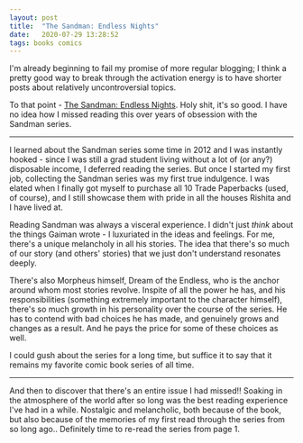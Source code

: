 ```yaml
---
layout: post
title:  "The Sandman: Endless Nights"
date:   2020-07-29 13:28:52
tags: books comics
---
```



I'm already beginning to fail my promise of more regular blogging; I think a pretty good way to break through the activation energy is to have shorter posts about relatively uncontroversial topics. 

To that point - [The Sandman: Endless Nights](https://en.wikipedia.org/wiki/The_Sandman:_Endless_Nights). Holy shit, it's so good. I have no idea how I missed reading this over years of obsession with the Sandman series.

----

I learned about the Sandman series some time in 2012 and I was instantly hooked - since I was still a grad student living without a lot of (or any?) disposable income, I deferred reading the series. But once I started my first job, collecting the Sandman series was my first true indulgence. I was elated when I finally got myself to purchase all 10 Trade Paperbacks (used, of course), and I still showcase them with pride in all the houses Rishita and I have lived at.

Reading Sandman was always a visceral experience. I didn't just *think* about the things Gaiman wrote - I luxuriated in the ideas and feelings. For me, there's a unique melancholy in all his stories. The idea that there's so much of our story (and others' stories) that we just don't understand resonates deeply.

There's also Morpheus himself, Dream of the Endless, who is the anchor around whom most stories revolve. Inspite of all the power he has, and his responsibilities (something extremely important to the character himself), there's so much growth in his personality over the course of the series. He has to contend with bad choices he has made, and genuinely grows and changes as a result. And he pays the price for some of these choices as well.

I could gush about the series for a long time, but suffice it to say that it remains my favorite comic book series of all time. 

----

And then to discover that there's an entire issue I had missed!! Soaking in the atmosphere of the world after so long was the best reading experience I've had in a while. Nostalgic and melancholic, both because of the book, but also because of the memories of my first read through the series from so long ago.. Definitely time to re-read the series from page 1.
